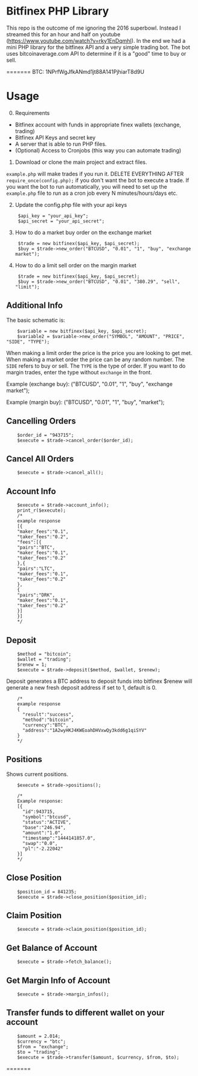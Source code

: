 # Bitfinex PHP Library

This repo is the outcome of me ignoring the 2016 superbowl. Instead I streamed this for an hour and half on youtube (https://www.youtube.com/watch?v=rky1EnDqmhI). 
In the end we had a mini PHP library for the bitfinex API and a very simple trading bot. The bot uses bitcoinaverage.com API to determine if it 
is a "good" time to buy or sell. 


=======
BTC:  1NPrfWgJfkANmd1jt88A141PjhiarT8d9U


# Usage
0. Requirements

 * Bitfinex account with funds in appropriate finex wallets (exchange, trading)
 * Bitfinex API Keys and secret key
 * A server that is able to run PHP files. 
 * (Optional) Access to Cronjobs (this way you can automate trading)

1. Download or clone the main project and extract files.

`example.php` will make trades if you run it. DELETE EVERYTHING AFTER `require_once(config.php);` if you don't want the bot to execute a trade. If you want the bot to run automatically, you will need to set up the `example.php` file to run as a cron job every N minutes/hours/days etc. 

2. Update the config.php file with your api keys

        $api_key = "your_api_key";
		$api_secret = "your_api_secret";


3. How to do a market buy order on the exchange market

        $trade = new bitfinex($api_key, $api_secret);
		$buy = $trade->new_order("BTCUSD", "0.01", "1", "buy", "exchange market");

4. How to do a limit sell order on the margin market

		$trade = new bitfinex($api_key, $api_secret);
		$buy = $trade->new_order("BTCUSD", "0.01", "380.29", "sell", "limit");


## Additional Info

The basic schematic is: 

		$variable = new bitfinex($api_key, $api_secret);
		$variable2 = $variable->new_order("SYMBOL", "AMOUNT", "PRICE", "SIDE", "TYPE");
		
When making a limit order the price is the price you are looking to get met. When making a market order the price can be any random number. 
The `SIDE` refers to buy or sell. The `TYPE` is the type of order. If you want to do margin trades, enter the type without `exchange` in the front. 

Example (exchange buy):
		("BTCUSD", "0.01", "1", "buy", "exchange market");
		
Example (margin buy):
		("BTCUSD", "0.01", "1", "buy", "market");
		
## Cancelling Orders
		
		$order_id = "943715";
		$execute = $trade->cancel_order($order_id);
		
## Cancel All Orders
		
		$execute = $trade->cancel_all();		
		
		
## Account Info
		
		$execute = $trade->account_info();
		print_r($execute);
		/*
	    example response
	    [{
	    "maker_fees":"0.1",
	    "taker_fees":"0.2",
		"fees":[{
		"pairs":"BTC",
		"maker_fees":"0.1",
		"taker_fees":"0.2"
	    },{
		"pairs":"LTC",
		"maker_fees":"0.1",
		"taker_fees":"0.2"
	    },
	    {
		"pairs":"DRK",
		"maker_fees":"0.1",
		"taker_fees":"0.2"
		}]
	    }]
	    */

## Deposit
		$method = "bitcoin";
		$wallet = "trading";
		$renew = 1;
		$execute = $trade->deposit($method, $wallet, $renew);
		
Deposit generates a BTC address to deposit funds into bitfinex
$renew will generate a new fresh deposit address if set to 1, default is 0.

		/*
		example response
		{
		  "result":"success",
		  "method":"bitcoin",
		  "currency":"BTC",
		  "address":"1A2wyHKJ4KWEoahDHVxwQy3kdd6g1qiSYV"
		}
		*/


## Positions
Shows current positions.
		
		$execute = $trade->positions();

		/*
		Example response:
		[{
		  "id":943715,
		  "symbol":"btcusd",
		  "status":"ACTIVE",
		  "base":"246.94",
		  "amount":"1.0",
		  "timestamp":"1444141857.0",
		  "swap":"0.0",
		  "pl":"-2.22042"
		}]
		*/
   
	
## Close Position
		
		$position_id = 841235;
		$execute = $trade->close_position($position_id);	


## Claim Position
		
		$execute = $trade->claim_position($position_id);	
				

## Get Balance of Account
		
		$execute = $trade->fetch_balance();				


## Get Margin Info of Account
		
		$execute = $trade->margin_infos();


## Transfer funds to different wallet on your account
		
		$amount = 2.014; 
		$currency = "btc";
		$from = "exchange";
		$to = "trading";
		$execute = $trade->transfer($amount, $currency, $from, $to);		
		
		
=======
		

